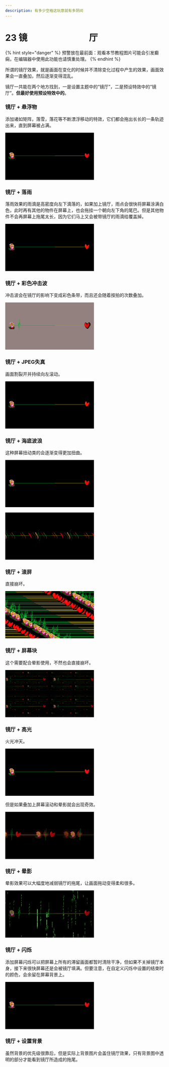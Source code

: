 ```yaml
---
description: 有多少空格这玩意就有多阴间
---
```


# 23 镜　　　　　　　厅

{% hint style="danger" %}
预警放在最前面：观看本节教程图片可能会引发癫痫，在编辑器中使用此功能也请慎重处理。
{% endhint %}

所谓的镜厅效果，就是画面在变化的时候并不清除变化过程中产生的效果，画面效果会一直叠加，然后逐渐变得混乱。

镜厅一共能在两个地方找到，一是设置主题中的“镜厅”，二是预设特效中的“镜厅”。**但最好使用预设特效中的**。

### 镜厅 + 悬浮物

添加诸如矩阵，落雪，落花等不断漂浮移动的特效，它们都会拖出长长的一条轨迹出来，直到屏幕被占满。

![&#x843D;&#x96EA;+&#x77E9;&#x9635;+&#x843D;&#x82B1;](.gitbook/assets/23-01.gif)

### 镜厅 + 落雨

落雨效果的雨滴是高密度向左下滴落的，如果加上镜厅，雨点会很快将屏幕涂满白色，此时再有其他的物件在屏幕上，也会拖挂一个朝向左下角的尾巴。但是其他物件不会再屏幕上拖尾太长，因为它们马上又会被带镜厅的雨滴给覆盖掉。

![&#x843D;&#x96E8;+&#x77E9;&#x9635;+&#x843D;&#x82B1;](.gitbook/assets/23-02.gif)

### 镜厅 + 彩色冲击波

冲击波会在镜厅的影响下变成彩色条带，而且还会随着按拍的次数叠加。

![](.gitbook/assets/23-04.gif)

### 镜厅 + JPEG失真

画面割裂开并持续向左滚动。

![](.gitbook/assets/23-06.gif)

### 镜厅 + 海底波浪

这种屏幕扭动类的会逐渐变得更加扭曲。

![&#x626D; &#x66F2; &#x6811; &#x7CBE;](.gitbook/assets/23-07.gif)

![&#x5F71; &#x6D41; &#x4E4B; &#x4E3B;](.gitbook/assets/23-12.gif)

### 镜厅 + 滚屏

直接崩坏。

![Windows &#x62A5; &#x9519;](.gitbook/assets/23-08.gif)

### 镜厅 + 屏幕块

这个需要配合晕影使用，不然也会直接崩坏。

![&#x5343; &#x4EBA; &#x4E00; &#x9762;](.gitbook/assets/23-11.gif)

### 镜厅 + 高光

火光冲天。

![&#x6838; &#x53CD; &#x5E94; &#x5806;](.gitbook/assets/23-09.gif)

但是如果叠加上屏幕滚动和晕影就会出现奇效。

![&#x8D85; &#x7535; &#x78C1; &#x70AE;](.gitbook/assets/23-10.gif)

### 镜厅 + 晕影

晕影效果可以大幅度地减弱镜厅的拖尾，让画面拖动变得柔和很多。

![](.gitbook/assets/23-05.gif)

### 镜厅 + 闪烁

添加屏幕闪烁可以把屏幕上所有的滞留画面都暂时清除干净，但如果不关掉镜厅本身，接下来很快屏幕还是会被镜厅填满。但要注意，在自定义闪烁中设置的结束时的颜色，会余留在屏幕背景上。

![&#x5206;&#x522B;&#x6DFB;&#x52A0;&#x7EFF;&#xFF0C;&#x84DD;&#xFF0C;&#x7EA2;&#xFF0C;&#x7D2B;&#x7684;&#x95EA;&#x70C1;](.gitbook/assets/23-03.gif)

### 镜厅 + 设置背景

虽然背景的优先级很靠后，但是实际上背景图片会盖住镜厅效果，只有背景图中透明的部分才能看到镜厅所造成的拖尾。



